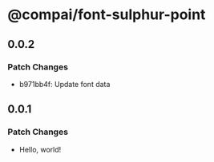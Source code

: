 # @compai/font-sulphur-point

## 0.0.2

### Patch Changes

- b971bb4f: Update font data

## 0.0.1

### Patch Changes

- Hello, world!

